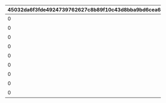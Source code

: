 |45032da6f3fde4924739762627c8b89f10c43d8bba9bd6cea68c60901888dba2|4e4c80a0373fba6c3006e9bb1e1a0d94213c458c46b62684e9b9ce47799c18e1|0a291ea4cba78989c4e0fee4bda314f4c75d7f714cef5a4620a3271e4cd2a91d|4ec9784a901230fe8a6ea2766b7a9a60083415950f538ecafaae3fd21963b65e|babdad6dfaa5db32c9906940978eb3c078780ddae4c3e423a39cbee5d1b5eb78|a46b90cebe386122b5f0549ba0d145d9464ba7975cbbf27286def75e8e99147c|93d1856abba0dee25850a438e822a084c092b9ec3f760f47a032fa7ddb903b5b|509d00f434a9c022b56fc4697ddc7fc27eb9d67e04414de02709e9ba15c38919|9b6ae714394d3d2202004883d890876af6ce8235322cabdc3470f2a1666d68e6|a0f6abc810cfa74c42eaf249001d98e3888178101388a0cbd754be3b9f51dc46|
| --- | --- | --- | --- | --- | --- | --- | --- | --- | --- |
|0|10103|アニメ Season1 全巻購入特典|10101|0|2020-11-05 12:00:00|101|10102|10104|2030/05/15 4:59:59|
|0|10203|アニメ Season2 全巻購入特典|10201|0|2022-05-16 00:00:00|102|10202|0|2030/12/31 23:59:59|
|0|0|週刊ファミ通|0|0|2021-05-19 00:00:00|201|0|0|2022/05/19 23:59:59|
|0|0|公式アートワークス Vol.3|0|0|2021-07-30 00:00:00|202|0|0|2030/07/30 23:59:59|
|0|0|プリコネフェス2023　リアルガチャ|0|0|2023-01-15 15:00:00|203|0|0|2024/01/31 23:59:59|
|0|0|キャラクターソングアルバムVol.5 購入特典|0|0|2024-02-14 00:00:00|204|0|0|2025/02/13 23:59:59|
|0|0|サウンドトラックVol.6 購入特典|0|0|2024-02-14 00:00:00|205|0|0|2025/02/13 23:59:59|
|0|0|佐賀市ふるさと納税返礼品|0|0|2024-11-29 12:00:00|206|0|0|2030/12/31 23:59:59|
|0|0|キャラクターソングアルバムVol.6 購入特典|0|0|2025-02-10 12:00:00|207|0|0|2026/02/11 23:59:59|